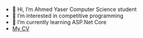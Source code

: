 - 👋 Hi, I’m Ahmed Yaser Computer Science student 
- 👀 I’m interested in competitive programming
- 🌱 I’m currently learning ASP.Net Core 
- [My CV](https://drive.google.com/file/d/187sEY1foR1DZEjK8YBRwDcqPhzlR2Se3/view?usp=drive_link)
<!---
ahmed812003/ahmed812003 is a ✨ special ✨ repository because its `README.md` (this file) appears on your GitHub profile.
You can click the Preview link to take a look at your changes.
--->
